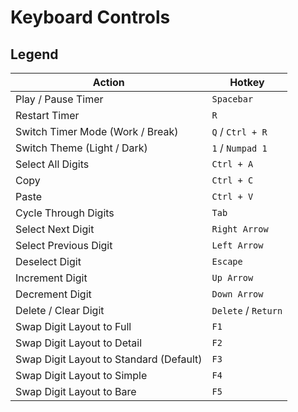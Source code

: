 # Keyboard Controls
## Legend
| Action                                  | Hotkey              |
|-----------------------------------------|---------------------|
| Play / Pause Timer                      | `Spacebar`          |
| Restart Timer                           | `R`                 |
| Switch Timer Mode (Work / Break)        | `Q` / `Ctrl + R`    |
| Switch Theme (Light / Dark)             | `1` / `Numpad 1`    | 
| Select All Digits                       | `Ctrl + A`          |
| Copy                                    | `Ctrl + C`          |
| Paste                                   | `Ctrl + V`          |
| Cycle Through Digits                    | `Tab`               |
| Select Next Digit                       | `Right Arrow`       |
| Select Previous Digit                   | `Left Arrow`        |
| Deselect Digit                          | `Escape`            |
| Increment Digit                         | `Up Arrow`          |
| Decrement Digit                         | `Down Arrow`        |
| Delete / Clear Digit                    | `Delete` / `Return` |
| Swap Digit Layout to Full               | `F1`                |
| Swap Digit Layout to Detail             | `F2`                |
| Swap Digit Layout to Standard (Default) | `F3`                |
| Swap Digit Layout to Simple             | `F4`                |
| Swap Digit Layout to Bare               | `F5`                |